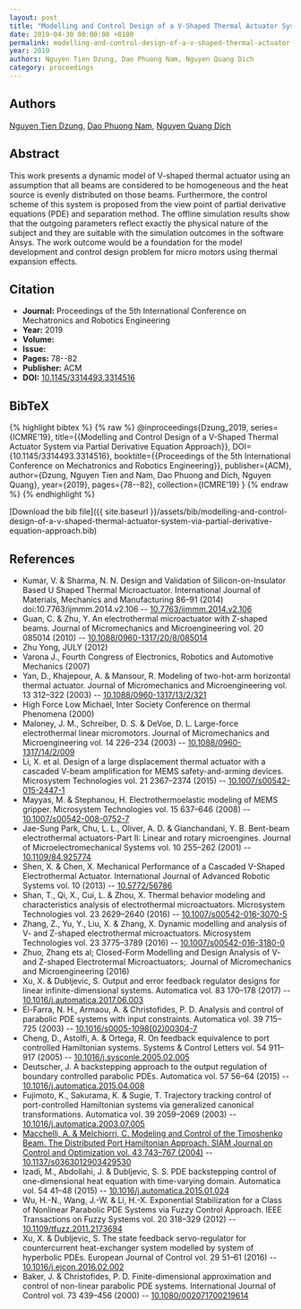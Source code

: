 ```yaml
---
layout: post
title: "Modelling and Control Design of a V-Shaped Thermal Actuator System via Partial Derivative Equation Approach"
date: 2019-04-30 00:00:00 +0100
permalink: modelling-and-control-design-of-a-v-shaped-thermal-actuator-system-via-partial-derivative-equation-approach
year: 2019
authors: Nguyen Tien Dzung, Dao Phuong Nam, Nguyen Quang Dich
category: proceedings
---
```

 
## Authors
[Nguyen Tien Dzung](authors/nguyen-tien-dzung), [Dao Phuong Nam](authors/dao-phuong-nam), [Nguyen Quang Dich](authors/nguyen-quang-dich)
 
## Abstract
This work presents a dynamic model of V-shaped thermal actuator using an assumption that all beams are considered to be homogeneous and the heat source is evenly distributed on those beams. Furthermore, the control scheme of this system is proposed from the view point of partial derivative equations (PDE) and separation method. The offline simulation results show that the outgoing parameters reflect exactly the physical nature of the subject and they are suitable with the simulation outcomes in the software Ansys. The work outcome would be a foundation for the model development and control design problem for micro motors using thermal expansion effects.
 
## Citation
- **Journal:** Proceedings of the 5th International Conference on Mechatronics and Robotics Engineering
- **Year:** 2019
- **Volume:** 
- **Issue:** 
- **Pages:** 78--82
- **Publisher:** ACM
- **DOI:** [10.1145/3314493.3314516](https://doi.org/10.1145/3314493.3314516)
 
## BibTeX
{% highlight bibtex %}
{% raw %}
@inproceedings{Dzung_2019,
  series={ICMRE’19},
  title={{Modelling and Control Design of a V-Shaped Thermal Actuator System via Partial Derivative Equation Approach}},
  DOI={10.1145/3314493.3314516},
  booktitle={{Proceedings of the 5th International Conference on Mechatronics and Robotics Engineering}},
  publisher={ACM},
  author={Dzung, Nguyen Tien and Nam, Dao Phuong and Dich, Nguyen Quang},
  year={2019},
  pages={78--82},
  collection={ICMRE’19}
}
{% endraw %}
{% endhighlight %}
 
[Download the bib file]({{ site.baseurl }}/assets/bib/modelling-and-control-design-of-a-v-shaped-thermal-actuator-system-via-partial-derivative-equation-approach.bib)
 
## References
- Kumar, V. & Sharma, N. N. Design and Validation of Silicon-on-Insulator Based U Shaped Thermal Microactuator. International Journal of Materials, Mechanics and Manufacturing 86–91 (2014) doi:10.7763/ijmmm.2014.v2.106 -- [10.7763/ijmmm.2014.v2.106](https://doi.org/10.7763/ijmmm.2014.v2.106)
- Guan, C. & Zhu, Y. An electrothermal microactuator with Z-shaped beams. Journal of Micromechanics and Microengineering vol. 20 085014 (2010) -- [10.1088/0960-1317/20/8/085014](https://doi.org/10.1088/0960-1317/20/8/085014)
- Zhu Yong, JULY (2012)
- Varona J., Fourth Congress of Electronics, Robotics and Automotive Mechanics (2007)
- Yan, D., Khajepour, A. & Mansour, R. Modeling of two-hot-arm horizontal thermal actuator. Journal of Micromechanics and Microengineering vol. 13 312–322 (2003) -- [10.1088/0960-1317/13/2/321](https://doi.org/10.1088/0960-1317/13/2/321)
- High Force Low Michael, Inter Society Conference on thermal Phenomena (2000)
- Maloney, J. M., Schreiber, D. S. & DeVoe, D. L. Large-force electrothermal linear micromotors. Journal of Micromechanics and Microengineering vol. 14 226–234 (2003) -- [10.1088/0960-1317/14/2/009](https://doi.org/10.1088/0960-1317/14/2/009)
- Li, X. et al. Design of a large displacement thermal actuator with a cascaded V-beam amplification for MEMS safety-and-arming devices. Microsystem Technologies vol. 21 2367–2374 (2015) -- [10.1007/s00542-015-2447-1](https://doi.org/10.1007/s00542-015-2447-1)
- Mayyas, M. & Stephanou, H. Electrothermoelastic modeling of MEMS gripper. Microsystem Technologies vol. 15 637–646 (2008) -- [10.1007/s00542-008-0752-7](https://doi.org/10.1007/s00542-008-0752-7)
- Jae-Sung Park, Chu, L. L., Oliver, A. D. & Gianchandani, Y. B. Bent-beam electrothermal actuators-Part II: Linear and rotary microengines. Journal of Microelectromechanical Systems vol. 10 255–262 (2001) -- [10.1109/84.925774](https://doi.org/10.1109/84.925774)
- Shen, X. & Chen, X. Mechanical Performance of a Cascaded V-Shaped Electrothermal Actuator. International Journal of Advanced Robotic Systems vol. 10 (2013) -- [10.5772/56786](https://doi.org/10.5772/56786)
- Shan, T., Qi, X., Cui, L. & Zhou, X. Thermal behavior modeling and characteristics analysis of electrothermal microactuators. Microsystem Technologies vol. 23 2629–2640 (2016) -- [10.1007/s00542-016-3070-5](https://doi.org/10.1007/s00542-016-3070-5)
- Zhang, Z., Yu, Y., Liu, X. & Zhang, X. Dynamic modelling and analysis of V- and Z-shaped electrothermal microactuators. Microsystem Technologies vol. 23 3775–3789 (2016) -- [10.1007/s00542-016-3180-0](https://doi.org/10.1007/s00542-016-3180-0)
- Zhuo, Zhang ets al; Closed-Form Modelling and Design Analysis of V- and Z-shaped Electrotermal Microactuators;. Journal of Micromechanics and Microengineering (2016)
- Xu, X. & Dubljevic, S. Output and error feedback regulator designs for linear infinite-dimensional systems. Automatica vol. 83 170–178 (2017) -- [10.1016/j.automatica.2017.06.003](https://doi.org/10.1016/j.automatica.2017.06.003)
- El-Farra, N. H., Armaou, A. & Christofides, P. D. Analysis and control of parabolic PDE systems with input constraints. Automatica vol. 39 715–725 (2003) -- [10.1016/s0005-1098(02)00304-7](https://doi.org/10.1016/s0005-1098(02)00304-7)
- Cheng, D., Astolfi, A. & Ortega, R. On feedback equivalence to port controlled Hamiltonian systems. Systems &amp; Control Letters vol. 54 911–917 (2005) -- [10.1016/j.sysconle.2005.02.005](https://doi.org/10.1016/j.sysconle.2005.02.005)
- Deutscher, J. A backstepping approach to the output regulation of boundary controlled parabolic PDEs. Automatica vol. 57 56–64 (2015) -- [10.1016/j.automatica.2015.04.008](https://doi.org/10.1016/j.automatica.2015.04.008)
- Fujimoto, K., Sakurama, K. & Sugie, T. Trajectory tracking control of port-controlled Hamiltonian systems via generalized canonical transformations. Automatica vol. 39 2059–2069 (2003) -- [10.1016/j.automatica.2003.07.005](https://doi.org/10.1016/j.automatica.2003.07.005)
- [Macchelli, A. & Melchiorri, C. Modeling and Control of the Timoshenko Beam. The Distributed Port Hamiltonian Approach. SIAM Journal on Control and Optimization vol. 43 743–767 (2004)](modeling-and-control-of-the-timoshenko-beam-the-distributed-port-hamiltonian-approach) -- [10.1137/s0363012903429530](https://doi.org/10.1137/s0363012903429530)
- Izadi, M., Abdollahi, J. & Dubljevic, S. S. PDE backstepping control of one-dimensional heat equation with time-varying domain. Automatica vol. 54 41–48 (2015) -- [10.1016/j.automatica.2015.01.024](https://doi.org/10.1016/j.automatica.2015.01.024)
- Wu, H.-N., Wang, J.-W. & Li, H.-X. Exponential Stabilization for a Class of Nonlinear Parabolic PDE Systems via Fuzzy Control Approach. IEEE Transactions on Fuzzy Systems vol. 20 318–329 (2012) -- [10.1109/tfuzz.2011.2173694](https://doi.org/10.1109/tfuzz.2011.2173694)
- Xu, X. & Dubljevic, S. The state feedback servo-regulator for countercurrent heat-exchanger system modelled by system of hyperbolic PDEs. European Journal of Control vol. 29 51–61 (2016) -- [10.1016/j.ejcon.2016.02.002](https://doi.org/10.1016/j.ejcon.2016.02.002)
- Baker, J. & Christofides, P. D. Finite-dimensional approximation and control of non-linear parabolic PDE systems. International Journal of Control vol. 73 439–456 (2000) -- [10.1080/002071700219614](https://doi.org/10.1080/002071700219614)

